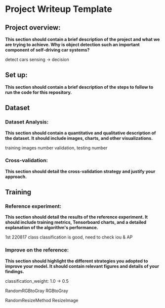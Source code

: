 # Project Writeup Template

## Project overview: 
**This section should contain a brief description of the project and what we are trying to achieve. Why is object detection such an important component of self-driving car systems?**

detect cars
sensing -> decision

## Set up: 
**This section should contain a brief description of the steps to follow to run the code for this repository.**

## Dataset
### Dataset Analysis: 
**This section should contain a quantitative and qualitative description of the dataset. It should include images, charts, and other visualizations.**

training images number
validation, testing number

### Cross-validation: 
**This section should detail the cross-validation strategy and justify your approach.**

## Training
### Reference experiment: 
**This section should detail the results of the reference experiment. It should include training metrics, Tensorboard charts, and a detailed explanation of the algorithm's performance.**

1st 220817 class classification is good, need to check iou & AP

### Improve on the reference: 
**This section should highlight the different strategies you adopted to improve your model. It should contain relevant figures and details of your findings.**

classification_weight: 1.0 -> 0.5

RandomRGBtoGray
RGBtoGray

RandomResizeMethod
ResizeImage
